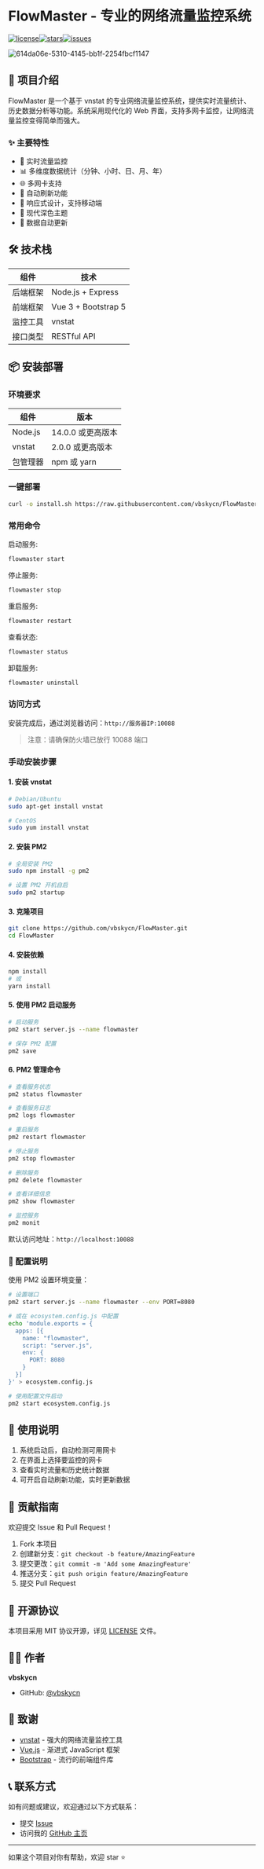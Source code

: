 # FlowMaster - 专业的网络流量监控系统

[![license](https://img.shields.io/github/license/vbskycn/FlowMaster)](https://github.com/vbskycn/FlowMaster/blob/main/LICENSE)[![stars](https://img.shields.io/github/stars/vbskycn/FlowMaster)](https://github.com/vbskycn/FlowMaster/stargazers)[![issues](https://img.shields.io/github/issues/vbskycn/FlowMaster)](https://github.com/vbskycn/FlowMaster/issues)

![614da06e-5310-4145-bb1f-2254fbcf1147](assets/614da06e-5310-4145-bb1f-2254fbcf1147.jpg)

## 📝 项目介绍

FlowMaster 是一个基于 vnstat 的专业网络流量监控系统，提供实时流量统计、历史数据分析等功能。系统采用现代化的 Web 界面，支持多网卡监控，让网络流量监控变得简单而强大。

### ✨ 主要特性

- 🚀 实时流量监控
- 📊 多维度数据统计（分钟、小时、日、月、年）
- 🌐 多网卡支持
- 🎯 自动刷新功能
- 📱 响应式设计，支持移动端
- 🌙 现代深色主题
- 🔄 数据自动更新

## 🛠️ 技术栈

| 组件 | 技术 |
|-----------|------------|
| 后端框架 | Node.js + Express |
| 前端框架 | Vue 3 + Bootstrap 5 |
| 监控工具 | vnstat |
| 接口类型 | RESTful API |

## 📦 安装部署

### 环境要求

| 组件 | 版本 |
|-----------|---------|
| Node.js | 14.0.0 或更高版本 |
| vnstat | 2.0.0 或更高版本 |
| 包管理器 | npm 或 yarn |

### 一键部署

```bash
curl -o install.sh https://raw.githubusercontent.com/vbskycn/FlowMaster/main/install.sh && chmod +x install.sh && sudo ./install.sh
```

### 常用命令

启动服务:
```bash
flowmaster start
```

停止服务:
```bash
flowmaster stop
```

重启服务:
```bash
flowmaster restart
```

查看状态:
```bash
flowmaster status
```

卸载服务:
```bash
flowmaster uninstall
```

### 访问方式

安装完成后，通过浏览器访问：`http://服务器IP:10088`

> 注意：请确保防火墙已放行 10088 端口

### 手动安装步骤

#### 1. 安装 vnstat

```bash
# Debian/Ubuntu
sudo apt-get install vnstat

# CentOS
sudo yum install vnstat
```

#### 2. 安装 PM2
```bash
# 全局安装 PM2
sudo npm install -g pm2

# 设置 PM2 开机自启
sudo pm2 startup
```

#### 3. 克隆项目

```bash
git clone https://github.com/vbskycn/FlowMaster.git
cd FlowMaster
```

#### 4. 安装依赖

```bash
npm install
# 或
yarn install
```

#### 5. 使用 PM2 启动服务

```bash
# 启动服务
pm2 start server.js --name flowmaster

# 保存 PM2 配置
pm2 save
```

#### 6. PM2 管理命令

```bash
# 查看服务状态
pm2 status flowmaster

# 查看服务日志
pm2 logs flowmaster

# 重启服务
pm2 restart flowmaster

# 停止服务
pm2 stop flowmaster

# 删除服务
pm2 delete flowmaster

# 查看详细信息
pm2 show flowmaster

# 监控服务
pm2 monit
```

默认访问地址：`http://localhost:10088`

### 🔧 配置说明

使用 PM2 设置环境变量：

```bash
# 设置端口
pm2 start server.js --name flowmaster --env PORT=8080

# 或在 ecosystem.config.js 中配置
echo 'module.exports = {
  apps: [{
    name: "flowmaster",
    script: "server.js",
    env: {
      PORT: 8080
    }
  }]
}' > ecosystem.config.js

# 使用配置文件启动
pm2 start ecosystem.config.js
```

## 📖 使用说明

1. 系统启动后，自动检测可用网卡
2. 在界面上选择要监控的网卡
3. 查看实时流量和历史统计数据
4. 可开启自动刷新功能，实时更新数据

## 🤝 贡献指南

欢迎提交 Issue 和 Pull Request！

1. Fork 本项目
2. 创建新分支：`git checkout -b feature/AmazingFeature`
3. 提交更改：`git commit -m 'Add some AmazingFeature'`
4. 推送分支：`git push origin feature/AmazingFeature`
5. 提交 Pull Request

## 📄 开源协议

本项目采用 MIT 协议开源，详见 [LICENSE](LICENSE) 文件。

## 👨‍💻 作者

**vbskycn**

- GitHub: [@vbskycn](https://github.com/vbskycn)

## 🙏 致谢

- [vnstat](https://github.com/vergoh/vnstat) - 强大的网络流量监控工具
- [Vue.js](https://vuejs.org/) - 渐进式 JavaScript 框架
- [Bootstrap](https://getbootstrap.com/) - 流行的前端组件库

## 📞 联系方式

如有问题或建议，欢迎通过以下方式联系：

- 提交 [Issue](https://github.com/vbskycn/FlowMaster/issues)
- 访问我的 [GitHub 主页](https://github.com/vbskycn)

---

如果这个项目对你有帮助，欢迎 star ⭐️



